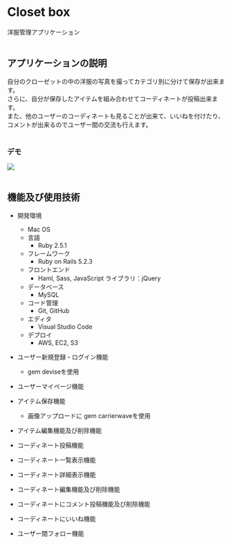 # Closet box

洋服管理アプリケーション
<br><br>

## アプリケーションの説明

自分のクローゼットの中の洋服の写真を撮ってカテゴリ別に分けて保存が出来ます。  
さらに、自分が保存したアイテムを組み合わせてコーディネートが投稿出来ます。  
また、他のユーザーのコーディネートも見ることが出来て、いいねを付けたり、  
コメントが出来るのでユーザー間の交流も行えます。
<br><br>

### デモ

![](https://s4.aconvert.com/convert/p3r68-cdx67/bf9gn-bc5y6.gif)
<br><br>

## 機能及び使用技術

- 開発環境
  - Mac OS
  - 言語
    - Ruby 2.5.1
  - フレームワーク
    - Ruby on Rails 5.2.3
  - フロントエンド
    - Haml, Sass, JavaScript ライブラリ：jQuery
  - データベース
    - MySQL
  - コード管理
    - Git, GitHub
  - エディタ
    - Visual Studio Code
  - デプロイ
    - AWS, EC2, S3

- ユーザー新規登録・ログイン機能
  - gem deviseを使用

- ユーザーマイページ機能

- アイテム保存機能
  - 画像アップロードに gem carrierwaveを使用

- アイテム編集機能及び削除機能

- コーディネート投稿機能

- コーディネート一覧表示機能

- コーディネート詳細表示機能

- コーディネート編集機能及び削除機能

- コーディネートにコメント投稿機能及び削除機能

- コーディネートにいいね機能

- ユーザー間フォロー機能
<br><br>